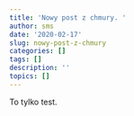 ```yaml
---
title: 'Nowy post z chmury. '
author: sms
date: '2020-02-17'
slug: nowy-post-z-chmury
categories: []
tags: []
description: ''
topics: []
---
```


To tylko test.
